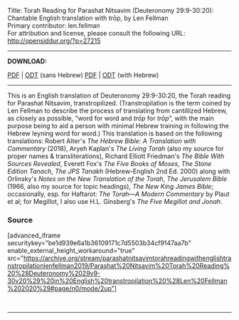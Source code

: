<html>
<head></head>
<body>
Title: Torah Reading for Parashat Nitsavim (Deuteronomy 29:9-30:20): Chantable English translation with trōp, by Len Fellman<br />
Primary contributor: len.fellman<br />
For attribution and license, please consult the following URL: <a href="http://opensiddur.org/?p=27215">http://opensiddur.org/?p=27215</a>
<p />
<hr />

<strong>DOWNLOAD:</strong> 

<a href="https://archive.org/download/parashatnitsavimtorahreadingwithenglishtranstropilationlenfellman2019/Parashat%20Nitsavim%20Torah%20Reading%20%28Deuteronomy%2029v9-30v20%29%20in%20English%20transtropilation%20%28Len%20Fellman%202020%29%20-%20english%20only.pdf">PDF</a> | <a href="https://archive.org/download/parashatnitsavimtorahreadingwithenglishtranstropilationlenfellman2019/Parashat%20Nitsavim%20Torah%20Reading%20%28Deuteronomy%2029v9-30v20%29%20in%20English%20transtropilation%20%28Len%20Fellman%202020%29%20-%20english%20only.odt">ODT</a> (sans Hebrew) 
<a href="https://archive.org/download/parashatnitsavimtorahreadingwithenglishtranstropilationlenfellman2019/Parashat%20Nitsavim%20Torah%20Reading%20%28Deuteronomy%2029v9-30v20%29%20in%20English%20transtropilation%20%28Len%20Fellman%202020%29.pdf">PDF</a> | <a href="https://archive.org/download/parashatnitsavimtorahreadingwithenglishtranstropilationlenfellman2019/Parashat%20Nitsavim%20Torah%20Reading%20%28Deuteronomy%2029v9-30v20%29%20in%20English%20transtropilation%20%28Len%20Fellman%202020%29.odt">ODT</a> (with Hebrew)

<hr />

This is an English translation of Deuteronomy 29:9-30:20, the Torah reading for Parashat Nitsavim, transtropilized. (Transtropilation is the term coined by Len Fellman to describe the process of translating from cantillized Hebrew, as closely as possible, “word for word and <em>trōp</em> for <em>trōp</em>”, with the main purpose being to aid a person with minimal Hebrew training in following the Hebrew leyning word for word.) This translation is based on the following translations: Robert Alter's <em>The Hebrew Bible: A Translation with Commentary</em> (2018), Aryeh Kaplan's <em>The Living Torah</em> (also my source for proper names &amp; transliterations), Richard Elliott Friedman's <em>The Bible With Sources Revealed</em>, Everett Fox's <em>The Five Books of Moses</em>, <em>The Stone Edition Tanach</em>, <em>The JPS Tanakh</em> (Hebrew-English 2nd Ed. 2000) along with Orlinsky's <em>Notes on the New Translation of the Torah</em>, <em>The Jerusalem Bible</em> (1966, also my source for topic headings), <em>The New King James Bible</em>; occasionally, esp. for Haftarot: <em>The Torah—A Modern Commentary</em> by Plaut et al; for Megillot, I also use H.L. Ginsberg's <em>The Five Megillot and Jonah</em>.

<h3>Source</h3>

[advanced_iframe securitykey="be1d939e6a1b36109171c7d5503b34cf9147aa7b" enable_external_height_workaround="true" src="https://archive.org/stream/parashatnitsavimtorahreadingwithenglishtranstropilationlenfellman2019/Parashat%20Nitsavim%20Torah%20Reading%20%28Deuteronomy%2029v9-30v20%29%20in%20English%20transtropilation%20%28Len%20Fellman%202020%29#page/n0/mode/2up"]

&nbsp;

<hr />

&nbsp;
</body>
</html>